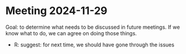 # Meeting 2024-11-29

Goal: to determine what needs to be discussed in future meetings.
If we know what to do, we can agree on doing those things.

- R: suggest: for next time, we should have gone through the issues



